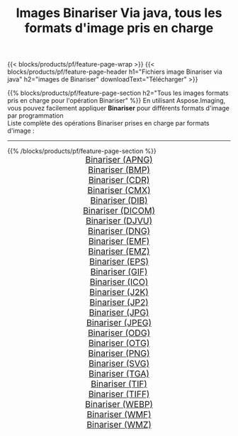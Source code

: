 ﻿---
title: Images Binariser Via java, tous les formats d'image pris en charge 
weight: 3920
url: /fr/java/binarize 
lang: fr
langdirlevel: 2
locales: zh-hans,ja,it,ru,de,es,fr,nl,id,lt,pl,pt,vi,tr,ko,zh-hant,ar,hi,th,sv,cs,uk,he
description: En utilisant Aspose.Imaging, vous pouvez facilement Binariser images Via java
---

{{< blocks/products/pf/feature-page-wrap >}}
{{< blocks/products/pf/feature-page-header h1="Fichiers image Binariser via java" h2="images de Binariser" downloadText="Télécharger" >}}


{{% blocks/products/pf/feature-page-section  h2="Tous les images formats pris en charge pour l'opération Binariser" %}}
En utilisant Aspose.Imaging, vous pouvez facilement appliquer **Binariser** pour différents formats d'image par programmation
<br/>
Liste complète des opérations Binariser prises en charge par formats d'image :
<hr/>
{{% /blocks/products/pf/feature-page-section %}}
<div class="container-fluid productfamilypage bg-gray">
    <div class="convertypes bg-gray agp-content section">
        <div class="container">
		<div class="row other-converters" style="gap: 10px;font-size: 19px;text-align:center;">
		    <div class='col-md-2 other-converter remove-lp remove-rp'><a href="/imaging/fr/java/binarize/apng" style="padding:15px;">Binariser (APNG)</a></div><div class='col-md-2 other-converter remove-lp remove-rp'><a href="/imaging/fr/java/binarize/bmp" style="padding:15px;">Binariser (BMP)</a></div><div class='col-md-2 other-converter remove-lp remove-rp'><a href="/imaging/fr/java/binarize/cdr" style="padding:15px;">Binariser (CDR)</a></div><div class='col-md-2 other-converter remove-lp remove-rp'><a href="/imaging/fr/java/binarize/cmx" style="padding:15px;">Binariser (CMX)</a></div><div class='col-md-2 other-converter remove-lp remove-rp'><a href="/imaging/fr/java/binarize/dib" style="padding:15px;">Binariser (DIB)</a></div><div class='col-md-2 other-converter remove-lp remove-rp'><a href="/imaging/fr/java/binarize/dicom" style="padding:15px;">Binariser (DICOM)</a></div><div class='col-md-2 other-converter remove-lp remove-rp'><a href="/imaging/fr/java/binarize/djvu" style="padding:15px;">Binariser (DJVU)</a></div><div class='col-md-2 other-converter remove-lp remove-rp'><a href="/imaging/fr/java/binarize/dng" style="padding:15px;">Binariser (DNG)</a></div><div class='col-md-2 other-converter remove-lp remove-rp'><a href="/imaging/fr/java/binarize/emf" style="padding:15px;">Binariser (EMF)</a></div><div class='col-md-2 other-converter remove-lp remove-rp'><a href="/imaging/fr/java/binarize/emz" style="padding:15px;">Binariser (EMZ)</a></div><div class='col-md-2 other-converter remove-lp remove-rp'><a href="/imaging/fr/java/binarize/eps" style="padding:15px;">Binariser (EPS)</a></div><div class='col-md-2 other-converter remove-lp remove-rp'><a href="/imaging/fr/java/binarize/gif" style="padding:15px;">Binariser (GIF)</a></div><div class='col-md-2 other-converter remove-lp remove-rp'><a href="/imaging/fr/java/binarize/ico" style="padding:15px;">Binariser (ICO)</a></div><div class='col-md-2 other-converter remove-lp remove-rp'><a href="/imaging/fr/java/binarize/j2k" style="padding:15px;">Binariser (J2K)</a></div><div class='col-md-2 other-converter remove-lp remove-rp'><a href="/imaging/fr/java/binarize/jp2" style="padding:15px;">Binariser (JP2)</a></div><div class='col-md-2 other-converter remove-lp remove-rp'><a href="/imaging/fr/java/binarize/jpg" style="padding:15px;">Binariser (JPG)</a></div><div class='col-md-2 other-converter remove-lp remove-rp'><a href="/imaging/fr/java/binarize/jpeg" style="padding:15px;">Binariser (JPEG)</a></div><div class='col-md-2 other-converter remove-lp remove-rp'><a href="/imaging/fr/java/binarize/odg" style="padding:15px;">Binariser (ODG)</a></div><div class='col-md-2 other-converter remove-lp remove-rp'><a href="/imaging/fr/java/binarize/otg" style="padding:15px;">Binariser (OTG)</a></div><div class='col-md-2 other-converter remove-lp remove-rp'><a href="/imaging/fr/java/binarize/png" style="padding:15px;">Binariser (PNG)</a></div><div class='col-md-2 other-converter remove-lp remove-rp'><a href="/imaging/fr/java/binarize/svg" style="padding:15px;">Binariser (SVG)</a></div><div class='col-md-2 other-converter remove-lp remove-rp'><a href="/imaging/fr/java/binarize/tga" style="padding:15px;">Binariser (TGA)</a></div><div class='col-md-2 other-converter remove-lp remove-rp'><a href="/imaging/fr/java/binarize/tif" style="padding:15px;">Binariser (TIF)</a></div><div class='col-md-2 other-converter remove-lp remove-rp'><a href="/imaging/fr/java/binarize/tiff" style="padding:15px;">Binariser (TIFF)</a></div><div class='col-md-2 other-converter remove-lp remove-rp'><a href="/imaging/fr/java/binarize/webp" style="padding:15px;">Binariser (WEBP)</a></div><div class='col-md-2 other-converter remove-lp remove-rp'><a href="/imaging/fr/java/binarize/wmf" style="padding:15px;">Binariser (WMF)</a></div><div class='col-md-2 other-converter remove-lp remove-rp'><a href="/imaging/fr/java/binarize/wmz" style="padding:15px;">Binariser (WMZ)</a></div>
                </div>
        </div>
    </div>
</div>
<br/>
